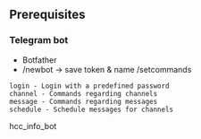 ## Prerequisites

### Telegram bot
- Botfather 
- /newbot
-> save token & name
/setcommands
```
login - Login with a predefined password
channel - Commands regarding channels
message - Commands regarding messages
schedule - Schedule messages for channels
```
hcc_info_bot
